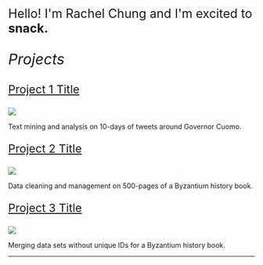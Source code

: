 
<p style="font-size:25px;">Hello! I'm Rachel Chung and I'm excited to <b> snack. </b> </p>

 <p style="font-size:30px;"> <i> Projects  </i> </p>

 <p style="font-size:23px;"> <a href="Cuomo_Twitter.html"> Project 1 Title </a> </p>

<img src="images/dummy_thumbnail.jpg?raw=true"/>

Text mining and analysis on 10-days of tweets around Governor Cuomo.

 <p style="font-size:23px;"> <a href="TL_Cleaning.html"> Project 2 Title </a> </p>

<img src="images/dummy_thumbnail.jpg?raw=true"/>

Data cleaning and management on 500-pages of a Byzantium history book.

<p style="font-size:23px;"> <a href="TL_Other.html"> Project 3 Title </a> </p>

<img src="images/dummy_thumbnail.jpg?raw=true"/>


Merging data sets without unique IDs for a Byzantium history book.

---

<!-- <p style="font-size:14px;">Page template forked from <a href="https://github.com/evanca/quick-portfolio">evanca</a></p> -->
